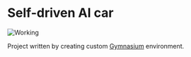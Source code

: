 # Self-driven AI car
![Working](https://github.com/SmolinskiP/PatroCar/assets/49648588/1593a9f4-7ad4-4087-99d9-a38efa27e515)

Project written by creating custom [Gymnasium]([https://www.google.com](https://gymnasium.farama.org/)https://gymnasium.farama.org/) environment.
